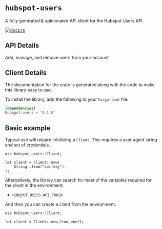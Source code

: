 # `hubspot-users`

A fully generated & opinionated API client for the Hubspot Users API.

[![docs.rs](https://docs.rs/hubspot-users/badge.svg)](https://docs.rs/hubspot-users)

## API Details

Add, manage, and remove users from your account






## Client Details



The documentation for the crate is generated
along with the code to make this library easy to use.


To install the library, add the following to your `Cargo.toml` file.

```toml
[dependencies]
hubspot-users = "0.1.0"
```

## Basic example

Typical use will require intializing a `Client`. This requires
a user agent string and set of credentials.

```rust,no_run
use hubspot_users::Client;

let client = Client::new(
    String::from("api-key"),
);
```

Alternatively, the library can search for most of the variables required for
the client in the environment:

- `HUBSPOT_USERS_API_TOKEN`

And then you can create a client from the environment.

```rust,no_run
use hubspot_users::Client;

let client = Client::new_from_env();
```
